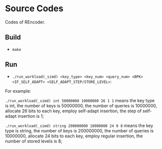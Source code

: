 # Source Codes
Codes of REncoder.
## Build
- `make`
## Run
- `./run_workload(_simd) <key_type> <key_num> <query_num> <BPK> <IF_SELF_ADAPT> <SELF_ADAPT_STEP/STORE_LEVEL>`: 

For example: 

`./run_workload(_simd) int 50000000 10000000 26 1 1` means the key type is int, the number of keys is 50000000, the number of queries is 10000000, allocate 26 bits to each key, employ self-adapt insertion, the step of self-adapt insertion is 1;

`./run_workload(_simd) string 200000000 10000000 24 0 8` means the key type is string, the number of keys is 200000000, the number of queries is 10000000, allocate 24 bits to each key, employ regular insertion, the number of stored levels is 8; 